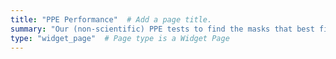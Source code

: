 ```yaml
---
title: "PPE Performance"  # Add a page title.
summary: "Our (non-scientific) PPE tests to find the masks that best filter small particles and resist moisture penetration."  # Add a page description.
type: "widget_page"  # Page type is a Widget Page
---
```

